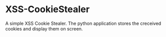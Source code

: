 # XSS-CookieStealer
A simple XSS Cookie Stealer. The python application stores the creceived cookies and display them on screen.
